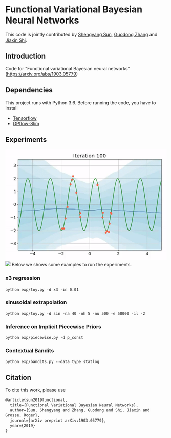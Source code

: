 # Functional Variational Bayesian Neural Networks
This code is jointly contributed by [Shengyang Sun](https://github.com/ssydasheng), [Guodong Zhang](https://github.com/gd-zhang) and [Jiaxin Shi](https://github.com/thjashin/).
## Introduction
Code for "Functional variational Bayesian neural networks" (https://arxiv.org/abs/1903.05779)

## Dependencies
This project runs with Python 3.6. Before running the code, you have to install
* [Tensorflow](https:www.tensorflow.org)
* [GPflow-Slim](https://github.com/ssydasheng/GPflow-Slim)

## Experiments
![](figures/anime-sin-per.gif)
![](figures/anime-sin-rbf.gif)
Below we shows some examples to run the experiments.
### x3 regression
```
python exp/toy.py -d x3 -in 0.01
```
### sinusoidal extrapolation
```
python exp/toy.py -d sin -na 40 -nh 5 -nu 500 -e 50000 -il -2
```
### Inference on Implicit Piecewise Priors
```
python exp/piecewise.py -d p_const
```
### Contextual Bandits
```
python exp/bandits.py --data_type statlog
```
## Citation
To cite this work, please use
```
@article{sun2019functional,
  title={Functional Variational Bayesian Neural Networks},
  author={Sun, Shengyang and Zhang, Guodong and Shi, Jiaxin and Grosse, Roger},
  journal={arXiv preprint arXiv:1903.05779},
  year={2019}
}
```
